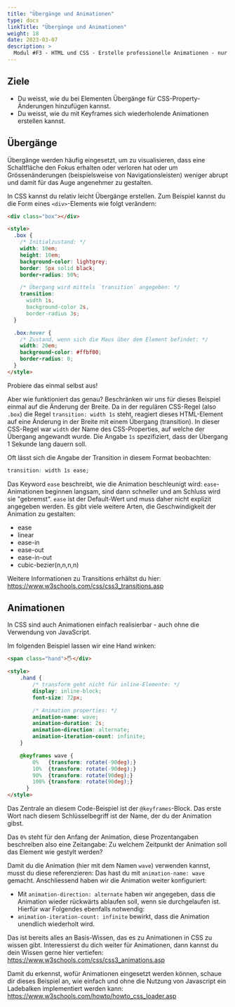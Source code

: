 ```yaml
---
title: "Übergänge und Animationen"
type: docs
linkTitle: "Übergänge und Animationen"
weight: 18
date: 2023-03-07
description: >
  Modul #F3 - HTML und CSS - Erstelle professionelle Animationen - nur mit CSS und komplett ohne JavaScript.
---
```


## Ziele

- Du weisst, wie du bei Elementen Übergänge für CSS-Property-Änderungen hinzufügen kannst.
- Du weisst, wie du mit Keyframes sich wiederholende Animationen erstellen kannst.

## Übergänge

Übergänge werden häufig eingesetzt, um zu visualisieren, dass eine Schaltfläche den Fokus erhalten oder verloren hat oder um Grössenänderungen (beispielsweise von Navigationsleisten) weniger abrupt und damit für das Auge angenehmer zu gestalten.

In CSS kannst du relativ leicht Übergänge erstellen. Zum Beispiel kannst du die Form eines `<div>`-Elements wie folgt verändern:

```html
<div class="box"></div>

<style>
  .box {
    /* Initialzustand: */
    width: 10em;
    height: 10em;
    background-color: lightgrey;
    border: 5px solid black;
    border-radius: 50%;

    /* Übergang wird mittels `transition` angegeben: */
    transition:
      width 1s,
      background-color 2s,
      border-radius 3s;
  }

  .box:hover {
    /* Zustand, wenn sich die Maus über dem Element befindet: */
    width: 20em;
    background-color: #ffbf00;
    border-radius: 0;
  }
</style>
```

Probiere das einmal selbst aus!

Aber wie funktioniert das genau? Beschränken wir uns für dieses Beispiel einmal auf die Änderung der Breite. Da in der regulären CSS-Regel (also `.box`) die Regel `transition: width 1s` steht, reagiert dieses HTML-Element auf eine Änderung in der Breite mit einem Übergang (transition). In dieser CSS-Regel war `width` der Name des CSS-Properties, auf welche der Übergang angewandt wurde. Die Angabe `1s` spezifiziert, dass der Übergang 1 Sekunde lang dauern soll.

Oft lässt sich die Angabe der Transition in diesem Format beobachten:

```css
transition: width 1s ease;
```

Das Keyword `ease` beschreibt, wie die Animation beschleunigt wird: `ease`-Animationen beginnen langsam, sind dann schneller und am Schluss wird sie "gebremst". `ease` ist der Default-Wert und muss daher nicht explizit angegeben werden. Es gibt viele weitere Arten, die Geschwindigkeit der Animation zu gestalten:

- ease
- linear
- ease-in
- ease-out
- ease-in-out
- cubic-bezier(n,n,n,n)

Weitere Informationen zu Transitions erhältst du hier: https://www.w3schools.com/css/css3_transitions.asp

## Animationen

In CSS sind auch Animationen einfach realisierbar - auch ohne die Verwendung von JavaScript.

Im folgenden Beispiel lassen wir eine Hand winken:

```html
<span class="hand">🖐</div>

<style>
    .hand {
        /* transform geht nicht für inline-Elemente: */
        display: inline-block;
        font-size: 72px;

        /* Animation properties: */
        animation-name: wave;
        animation-duration: 2s;
        animation-direction: alternate;
        animation-iteration-count: infinite;
    }

    @keyframes wave {
        0%   {transform: rotate(-90deg);}
        10%  {transform: rotate(-90deg);}
        90%  {transform: rotate(90deg);}
        100% {transform: rotate(90deg);}
      }
</style>
```

Das Zentrale an diesem Code-Beispiel ist der `@keyframes`-Block. Das erste Wort nach diesem Schlüsselbegriff ist der Name, der du der Animation gibst.

Das `0%` steht für den Anfang der Animation, diese Prozentangaben beschreiben also eine Zeitangabe: Zu welchem Zeitpunkt der Animation soll das Element wie gestylt werden?

Damit du die Animation (hier mit dem Namen `wave`) verwenden kannst, musst du diese referenzieren: Das hast du mit `animation-name: wave` gemacht. Anschliessend haben wir die Animation weiter konfiguriert:

- Mit `animation-direction: alternate` haben wir angegeben, dass die Animation wieder rückwärts ablaufen soll, wenn sie durchgelaufen ist. Hierfür war Folgendes ebenfalls notwendig:
- `animation-iteration-count: infinite` bewirkt, dass die Animation unendlich wiederholt wird.

Das ist bereits alles an Basis-Wissen, das es zu Animationen in CSS zu wissen gibt. Interessierst du dich weiter für Animationen, dann kannst du dein Wissen gerne hier vertiefen: https://www.w3schools.com/css/css3_animations.asp

Damit du erkennst, wofür Animationen eingesetzt werden können, schaue dir dieses Beispiel an, wie einfach und ohne die Nutzung von Javascript ein Ladebalken implementiert werden kann: https://www.w3schools.com/howto/howto_css_loader.asp
